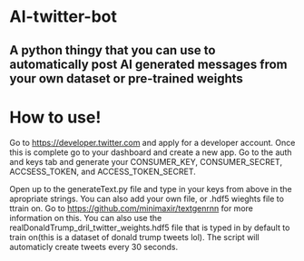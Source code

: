 # AI-twitter-bot
## A python thingy that you can use to automatically post AI generated messages from your own dataset or pre-trained weights

# How to use!

Go to https://developer.twitter.com and apply for a developer account. Once this is complete go to your dashboard and create a new app. Go to the auth and keys tab and generate your CONSUMER_KEY, CONSUMER_SECRET, ACCSESS_TOKEN, and ACCESS_TOKEN_SECRET.

Open up to the generateText.py file and type in your keys from above in the apropriate strings. You can also add your own file, or .hdf5 wieghts file to ttrain on. Go to https://github.com/minimaxir/textgenrnn for more information on this. You can also use the realDonaldTrump_dril_twitter_weights.hdf5 file that is typed in by default to train on(this is a dataset of donald trump tweets lol). The script will automaticly create tweets every 30 seconds.
